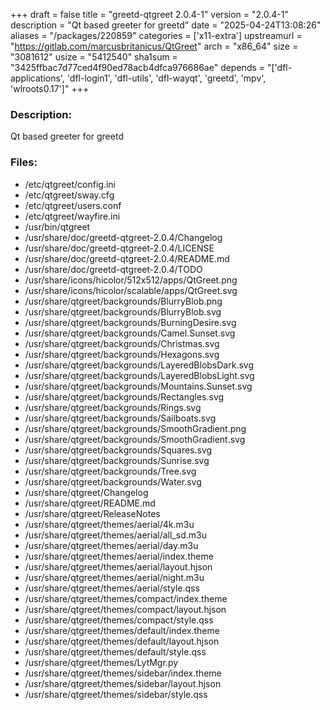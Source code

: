 +++
draft = false
title = "greetd-qtgreet 2.0.4-1"
version = "2.0.4-1"
description = "Qt based greeter for greetd"
date = "2025-04-24T13:08:26"
aliases = "/packages/220859"
categories = ['x11-extra']
upstreamurl = "https://gitlab.com/marcusbritanicus/QtGreet"
arch = "x86_64"
size = "3081612"
usize = "5412540"
sha1sum = "3425ffbac7d77ced4f90ed78acb4dfca976686ae"
depends = "['dfl-applications', 'dfl-login1', 'dfl-utils', 'dfl-wayqt', 'greetd', 'mpv', 'wlroots0.17']"
+++
### Description: 
Qt based greeter for greetd

### Files: 
* /etc/qtgreet/config.ini
* /etc/qtgreet/sway.cfg
* /etc/qtgreet/users.conf
* /etc/qtgreet/wayfire.ini
* /usr/bin/qtgreet
* /usr/share/doc/greetd-qtgreet-2.0.4/Changelog
* /usr/share/doc/greetd-qtgreet-2.0.4/LICENSE
* /usr/share/doc/greetd-qtgreet-2.0.4/README.md
* /usr/share/doc/greetd-qtgreet-2.0.4/TODO
* /usr/share/icons/hicolor/512x512/apps/QtGreet.png
* /usr/share/icons/hicolor/scalable/apps/QtGreet.svg
* /usr/share/qtgreet/backgrounds/BlurryBlob.png
* /usr/share/qtgreet/backgrounds/BlurryBlob.svg
* /usr/share/qtgreet/backgrounds/BurningDesire.svg
* /usr/share/qtgreet/backgrounds/Camel.Sunset.svg
* /usr/share/qtgreet/backgrounds/Christmas.svg
* /usr/share/qtgreet/backgrounds/Hexagons.svg
* /usr/share/qtgreet/backgrounds/LayeredBlobsDark.svg
* /usr/share/qtgreet/backgrounds/LayeredBlobsLight.svg
* /usr/share/qtgreet/backgrounds/Mountains.Sunset.svg
* /usr/share/qtgreet/backgrounds/Rectangles.svg
* /usr/share/qtgreet/backgrounds/Rings.svg
* /usr/share/qtgreet/backgrounds/Sailboats.svg
* /usr/share/qtgreet/backgrounds/SmoothGradient.png
* /usr/share/qtgreet/backgrounds/SmoothGradient.svg
* /usr/share/qtgreet/backgrounds/Squares.svg
* /usr/share/qtgreet/backgrounds/Sunrise.svg
* /usr/share/qtgreet/backgrounds/Tree.svg
* /usr/share/qtgreet/backgrounds/Water.svg
* /usr/share/qtgreet/Changelog
* /usr/share/qtgreet/README.md
* /usr/share/qtgreet/ReleaseNotes
* /usr/share/qtgreet/themes/aerial/4k.m3u
* /usr/share/qtgreet/themes/aerial/all_sd.m3u
* /usr/share/qtgreet/themes/aerial/day.m3u
* /usr/share/qtgreet/themes/aerial/index.theme
* /usr/share/qtgreet/themes/aerial/layout.hjson
* /usr/share/qtgreet/themes/aerial/night.m3u
* /usr/share/qtgreet/themes/aerial/style.qss
* /usr/share/qtgreet/themes/compact/index.theme
* /usr/share/qtgreet/themes/compact/layout.hjson
* /usr/share/qtgreet/themes/compact/style.qss
* /usr/share/qtgreet/themes/default/index.theme
* /usr/share/qtgreet/themes/default/layout.hjson
* /usr/share/qtgreet/themes/default/style.qss
* /usr/share/qtgreet/themes/LytMgr.py
* /usr/share/qtgreet/themes/sidebar/index.theme
* /usr/share/qtgreet/themes/sidebar/layout.hjson
* /usr/share/qtgreet/themes/sidebar/style.qss
